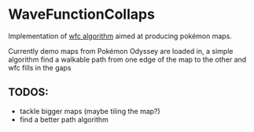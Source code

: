 # WaveFunctionCollaps
Implementation of [wfc algorithm](https://github.com/mxgmn/WaveFunctionCollapse) aimed at producing pokémon maps.

Currently demo maps from Pokémon Odyssey are loaded in, a simple algorithm find a walkable path from one edge of the map to the other and wfc fills in the gaps

## TODOS:
- tackle bigger maps (maybe tiling the map?)
- find a better path algorithm
